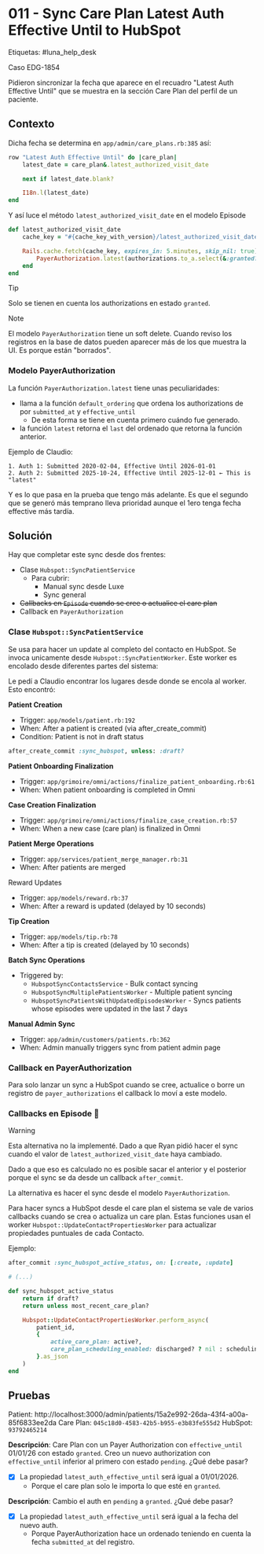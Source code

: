 # 011 - Sync Care Plan Latest Auth Effective Until to HubSpot

Etiquetas: #luna_help_desk 

Caso EDG-1854

Pidieron sincronizar la fecha que aparece en el recuadro "Latest Auth Effective Until" que se muestra en la sección Care Plan del perfil de un paciente.

## Contexto

Dicha fecha se determina en `app/admin/care_plans.rb:385` así:
```ruby
row "Latest Auth Effective Until" do |care_plan|
	latest_date = care_plan&.latest_authorized_visit_date

	next if latest_date.blank?

	I18n.l(latest_date)
end
```

Y así luce el método `latest_authorized_visit_date` en el modelo Episode
```ruby
def latest_authorized_visit_date
	cache_key = "#{cache_key_with_version}/latest_authorized_visit_date"

	Rails.cache.fetch(cache_key, expires_in: 5.minutes, skip_nil: true) do
		PayerAuthorization.latest(authorizations.to_a.select(&:granted?))&.effective_until
	end
end
```

> [!Tip]
> Solo se tienen en cuenta los authorizations en estado `granted`.

> [!Note]
> El modelo `PayerAuthorization` tiene un soft delete. Cuando reviso los registros en la base de datos pueden aparecer más de los que muestra la UI. Es porque están "borrados".


### Modelo PayerAuthorization

La función `PayerAuthorization.latest` tiene unas peculiaridades:

- llama a la función `default_ordering` que ordena los authorizations de por `submitted_at` y `effective_until`
	- De esta forma se tiene en cuenta primero cuándo fue generado.
- la función `latest` retorna el `last` del ordenado que retorna la función anterior.

Ejemplo de Claudio:
```
1. Auth 1: Submitted 2020-02-04, Effective Until 2026-01-01
2. Auth 2: Submitted 2025-10-24, Effective Until 2025-12-01 ← This is "latest"
```

Y es lo que pasa en la prueba que tengo más adelante. Es que el segundo que se generó más temprano lleva prioridad aunque el 1ero tenga fecha effective más tardía.

## Solución

Hay que completar este sync desde dos frentes:

- Clase `Hubspot::SyncPatientService`
	- Para cubrir:
		- Manual sync desde Luxe
		- Sync general
- ~~Callbacks en `Episode` cuando se cree o actualice el care plan~~
- Callback en `PayerAuthorization`

### Clase `Hubspot::SyncPatientService`

Se usa para hacer un update al completo del contacto en HubSpot. Se invoca unicamente desde `Hubspot::SyncPatientWorker`. Este worker es encolado desde diferentes partes del sistema:

Le pedí a Claudio encontrar los lugares desde donde se encola al worker. Esto encontró:

**Patient Creation**
  - Trigger: `app/models/patient.rb:192`
  - When: After a patient is created (via after_create_commit)
  - Condition: Patient is not in draft status
  
  ```ruby
  after_create_commit :sync_hubspot, unless: :draft?
  ```

**Patient Onboarding Finalization**
- Trigger: `app/grimoire/omni/actions/finalize_patient_onboarding.rb:61`
- When: When patient onboarding is completed in Omni

**Case Creation Finalization**
- Trigger: `app/grimoire/omni/actions/finalize_case_creation.rb:57`
- When: When a new case (care plan) is finalized in Omni

**Patient Merge Operations**
- Trigger: `app/services/patient_merge_manager.rb:31`
- When: After patients are merged

Reward Updates
- Trigger: `app/models/reward.rb:37`
- When: After a reward is updated (delayed by 10 seconds)

**Tip Creation**
- Trigger: `app/models/tip.rb:78`
- When: After a tip is created (delayed by 10 seconds)

**Batch Sync Operations**
- Triggered by:
	- `HubspotSyncContactsService` - Bulk contact syncing
	- `HubspotSyncMultiplePatientsWorker` - Multiple patient syncing
	- `HubspotSyncPatientsWithUpdatedEpisodesWorker` - Syncs patients whose episodes were updated in the last 7 days

**Manual Admin Sync**
- Trigger: `app/admin/customers/patients.rb:362`
- When: Admin manually triggers sync from patient admin page

### Callback en PayerAuthorization

Para solo lanzar un sync a HubSpot cuando se cree, actualice o borre un registro de `payer_authorizations` el callback lo moví a este modelo.

### Callbacks en Episode 🔴

> [!Warning]
> Esta alternativa no la implementé. Dado a que Ryan pidió hacer el sync cuando el valor de `latest_authorized_visit_date` haya cambiado.
>
> Dado a que eso es calculado no es posible sacar el anterior y el posterior porque el sync se da desde un callback `after_commit`.
>
> La alternativa es hacer el sync desde el modelo `PayerAuthorization`.

Para hacer syncs a HubSpot desde el care plan el sistema se vale de varios callbacks cuando se crea o actualiza un care plan. Estas funciones usan el worker `Hubspot::UpdateContactPropertiesWorker` para actualizar propiedades puntuales de cada Contacto.

Ejemplo:
```ruby
after_commit :sync_hubspot_active_status, on: [:create, :update]

# (...)

def sync_hubspot_active_status
	return if draft?
	return unless most_recent_care_plan?

	Hubspot::UpdateContactPropertiesWorker.perform_async(
		patient_id,
		{
			active_care_plan: active?,
			care_plan_scheduling_enabled: discharged? ? nil : scheduling_enabled
		}.as_json
	)
end
```


## Pruebas

Patient: http://localhost:3000/admin/patients/15a2e992-26da-43f4-a00a-85f6833ee2da
Care Plan: `045c18d0-4583-42b5-b955-e3b83fe555d2`
HubSpot: `93792465214`

**Descripción**: Care Plan con un Payer Authorization con `effective_until` 01/01/26 con estado `granted`. Creo un nuevo authorization con `effective_until` inferior al primero con estado `pending`. ¿Qué debe pasar?

- [x] La propiedad `latest_auth_effective_until` será igual a 01/01/2026.
	- Porque el care plan solo le importa lo que esté en `granted`.


**Descripción**: Cambio el auth en `pending` a `granted`. ¿Qué debe pasar?

- [x] La propiedad `latest_auth_effective_until` será igual a la fecha del nuevo auth.
	- Porque PayerAuthorization hace un ordenado teniendo en cuenta la fecha `submitted_at` del registro.

